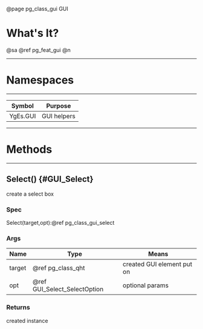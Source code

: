 ﻿@page pg_class_gui GUI

# What's It?

@sa @ref pg_feat_gui @n

-----
# Namespaces

-----
| Symbol | Purpose |
|--------|---------|
| YgEs.GUI | GUI helpers |

-----
# Methods

-----
## Select() {#GUI_Select}

create a select box 

### Spec

Select(target,opt):@ref pg_class_gui_select

### Args

| Name | Type | Means |
|------|------|-------|
| target | @ref pg_class_qht | created GUI element put on |
| opt | @ref GUI_Select_SelectOption | optional params |

### Returns

created instance  
